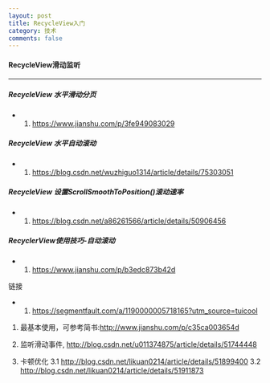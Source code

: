 ```yaml
---
layout: post
title: RecycleView入门
category: 技术
comments: false
---
```


#### RecycleView滑动监听
---

##### RecycleView 水平滑动分页

* 1. <https://www.jianshu.com/p/3fe949083029>

##### RecycleView 水平自动滚动
* 1. <https://blog.csdn.net/wuzhiguo1314/article/details/75303051>

##### RecycleView 设置ScrollSmoothToPosition()滚动速率
* 1. <https://blog.csdn.net/a86261566/article/details/50906456>

##### RecyclerView使用技巧-自动滚动
* 1. <https://www.jianshu.com/p/b3edc873b42d>



链接

* 1. <https://segmentfault.com/a/1190000005718165?utm_source=tuicool>



1. 最基本使用，可参考简书:<http://www.jianshu.com/p/c35ca003654d>

2. 监听滑动事件, <http://blog.csdn.net/u011374875/article/details/51744448>

3. 卡顿优化
	3.1 <http://blog.csdn.net/likuan0214/article/details/51899400>
	3.2 <http://blog.csdn.net/likuan0214/article/details/51911873>